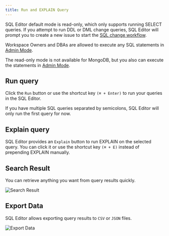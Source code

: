 ```yaml
---
title: Run and EXPLAIN Query
---
```


<HintBlock type="info">

SQL Editor default mode is read-only, which only supports running SELECT queries. If you attempt
to run DDL or DML change queries, SQL Editor will prompt you to create a new issue to start the
[SQL change workflow](/docs/change-database/change-workflow).

Workspace Owners and DBAs are allowed to execute any SQL statements in
[Admin Mode](/docs/sql-editor/admin-mode).

The read-only mode is not available for MongoDB, but you also can execute the statements in [Admin Mode](/docs/sql-editor/admin-mode).

</HintBlock>

## Run query

Click the `Run` button or use the shortcut key `(⌘ + Enter)` to run your queries in the SQL Editor.

If you have multiple SQL queries separated by semicolons, SQL Editor will only run the first query for now.

## Explain query

SQL Editor provides an `Explain` button to run EXPLAIN on the selected query. You can click it or use the shortcut key `(⌘ + E)` instead of prepending EXPLAIN manually.

## Search Result

You can retrieve anything you want from query results quickly.

![Search Result](/content/docs/sql-editor/search-result.webp)

## Export Data

SQL Editor allows exporting query results to `CSV` or `JSON` files.

![Export Data](/content/docs/sql-editor/export-data.webp)
